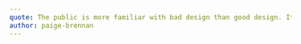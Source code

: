 ```yaml
---
quote: The public is more familiar with bad design than good design. It is, in effect, conditioned to prefer bad design, because that is what it lives with.
author: paige-brennan
---
```

